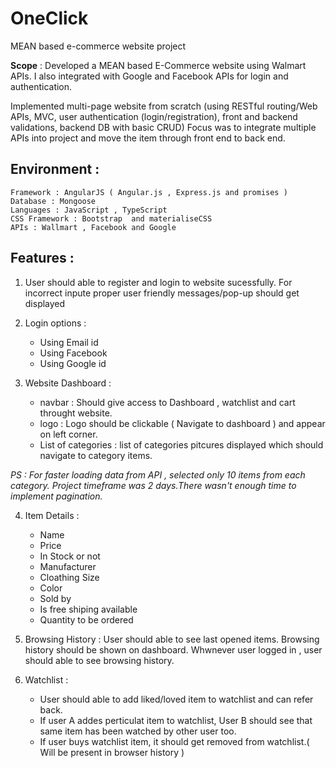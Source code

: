 # OneClick
MEAN based e-commerce website project

**Scope** :
Developed a MEAN based E-Commerce website using Walmart APIs. I also integrated with Google and
Facebook APIs for login and authentication.

Implemented multi-page website from scratch (using RESTful routing/Web APIs, MVC, user authentication
(login/registration), front and backend validations, backend DB with basic CRUD)
Focus was to integrate multiple APIs into project and move the item through front end to back end.

## Environment : 
```
Framework : AngularJS ( Angular.js , Express.js and promises )
Database : Mongoose
Languages : JavaScript , TypeScript
CSS Framework : Bootstrap  and materialiseCSS
APIs : Wallmart , Facebook and Google
```

## Features : 
1. User should able to register and login to website sucessfully. For incorrect inpute proper user friendly messages/pop-up should get  displayed

2. Login options : 
    - Using Email id
    - Using Facebook
    - Using Google id
  
3. Website Dashboard :
    - navbar : Should give access to Dashboard , watchlist and cart throught website.
    - logo : Logo should be clickable ( Navigate to dashboard ) and appear on left corner.
    - List of categories : list of categories pitcures displayed which should navigate to category items.
 
*PS : For faster loading data from API , selected only 10 items from each category. Project timeframe was 2 days.There wasn't enough time to implement pagination.*
    
4. Item Details : 
    - Name
    - Price
    - In Stock or not
    - Manufacturer
    - Cloathing Size
    - Color
    - Sold by
    - Is free shiping available
    - Quantity to be ordered
    
5. Browsing History : User should able to see last opened items. Browsing history should be shown on dashboard. Whwnever user logged in , user should able to see browsing history.

6. Watchlist : 
    - User should able to add liked/loved item to watchlist and can refer back. 
    - If user A addes perticulat item to watchlist, User B should see that same item has been watched by other user too.
    - If user buys watchlist item, it should get removed from watchlist.( Will be present in browser history )


 
